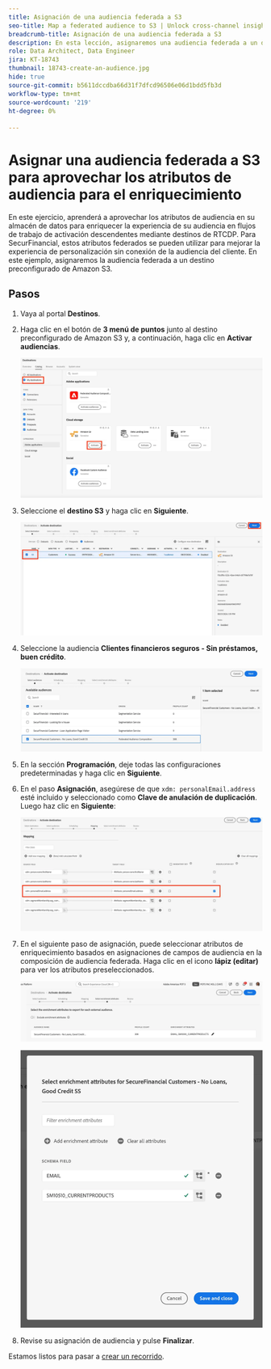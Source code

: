 ```yaml
---
title: Asignación de una audiencia federada a S3
seo-title: Map a federated audience to S3 | Unlock cross-channel insights with Federated Audience Composition
breadcrumb-title: Asignación de una audiencia federada a S3
description: En esta lección, asignaremos una audiencia federada a un destino de Real-Time CDP descendente para ofrecer compatibilidad con una experiencia sin conexión personalizada.
role: Data Architect, Data Engineer
jira: KT-18743
thumbnail: 18743-create-an-audience.jpg
hide: true
source-git-commit: b5611dccdba66d31f7dfcd96506e06d1bdd5fb3d
workflow-type: tm+mt
source-wordcount: '219'
ht-degree: 0%

---
```



# Asignar una audiencia federada a S3 para aprovechar los atributos de audiencia para el enriquecimiento

En este ejercicio, aprenderá a aprovechar los atributos de audiencia en su almacén de datos para enriquecer la experiencia de su audiencia en flujos de trabajo de activación descendentes mediante destinos de RTCDP. Para SecurFinancial, estos atributos federados se pueden utilizar para mejorar la experiencia de personalización sin conexión de la audiencia del cliente. En este ejemplo, asignaremos la audiencia federada a un destino preconfigurado de Amazon S3.

## Pasos

1. Vaya al portal **Destinos**.

2. Haga clic en el botón de **3 menú de puntos** junto al destino preconfigurado de Amazon S3 y, a continuación, haga clic en **Activar audiencias**.

   ![activar-audiencias](assets/activate-audiences.png)

3. Seleccione el **destino S3** y haga clic en **Siguiente**.

   ![select-s3-destination](assets/select-s3-destination.png)

4. Seleccione la audiencia **Clientes financieros seguros - Sin préstamos, buen crédito**.

   ![select-s3-audience](assets/select-s3-audience.png)

5. En la sección **Programación**, deje todas las configuraciones predeterminadas y haga clic en **Siguiente**.

6. En el paso **Asignación**, asegúrese de que `xdm: personalEmail.address` esté incluido y seleccionado como **Clave de anulación de duplicación**. Luego haz clic en **Siguiente**:

   ![clave de anulación de duplicación](assets/deduplication-key.png)

7. En el siguiente paso de asignación, puede seleccionar atributos de enriquecimiento basados en asignaciones de campos de audiencia en la composición de audiencia federada. Haga clic en el icono **lápiz (editar)** para ver los atributos preseleccionados.

   ![edit-attributes](assets/edit-attributes.png)

   ![atributos-finales](assets/final-attribution.png)

8. Revise su asignación de audiencia y pulse **Finalizar**.

Estamos listos para pasar a [crear un recorrido](build-journey-federated-audience.md).
